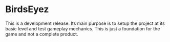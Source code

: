# BirdsEyez
This is a development release. Its main purpose is to setup the project at its basic level and test gameplay mechanics. This is just a foundation for the game and not a complete product. 
